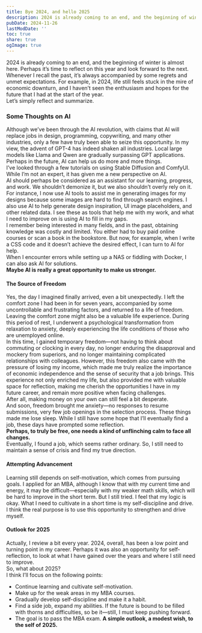 ```yaml
---
title: Bye 2024, and hello 2025
description: 2024 is already coming to an end, and the beginning of winter is almost here. Perhaps it’s time to reflect on this year and look forward to the next.  
pubDate: 2024-11-26
lastModDate: ''
toc: true
share: true
ogImage: true
---
```


2024 is already coming to an end, and the beginning of winter is almost here. Perhaps it’s time to reflect on this year and look forward to the next.  
Whenever I recall the past, it’s always accompanied by some regrets and unmet expectations. For example, in 2024, life still feels stuck in the mire of economic downturn, and I haven’t seen the enthusiasm and hopes for the future that I had at the start of the year.  
Let’s simply reflect and summarize.
### Some Thoughts on AI
Although we’ve been through the AI revolution, with claims that AI will replace jobs in design, programming, copywriting, and many other industries, only a few have truly been able to seize this opportunity. In my view, the advent of GPT-4 has indeed shaken all industries. Local large models like Llama and Qwen are gradually surpassing GPT applications. Perhaps in the future, AI can help us do more and more things.  
I’ve looked through a few tutorials on using Stable Diffusion and ComfyUI. While I’m not an expert, it has given me a new perspective on AI.  
AI should perhaps be considered as an assistant for our learning, progress, and work. We shouldn’t demonize it, but we also shouldn’t overly rely on it.  
For instance, I now use AI tools to assist me in generating images for my designs because some images are hard to find through search engines. I also use AI to help generate design inspiration, UI image placeholders, and other related data. I see these as tools that help me with my work, and what I need to improve on is using AI to fill in my gaps.  
I remember being interested in many fields, and in the past, obtaining knowledge was costly and limited. You either had to buy paid online courses or scan a book in the bookstore. But now, for example, when I write a CSS code and it doesn’t achieve the desired effect, I can turn to AI for help.  
When I encounter errors while setting up a NAS or fiddling with Docker, I can also ask AI for solutions.  
**Maybe AI is really a great opportunity to make us stronger.**
#### The Source of Freedom
Yes, the day I imagined finally arrived, even a bit unexpectedly. I left the comfort zone I had been in for seven years, accompanied by some uncontrollable and frustrating factors, and returned to a life of freedom.  
Leaving the comfort zone might also be a valuable life experience. During this period of rest, I underwent a psychological transformation from relaxation to anxiety, deeply experiencing the life conditions of those who are unemployed online.  
In this time, I gained temporary freedom—not having to think about commuting or clocking in every day, no longer enduring the disapproval and mockery from superiors, and no longer maintaining complicated relationships with colleagues. However, this freedom also came with the pressure of losing my income, which made me truly realize the importance of economic independence and the sense of security that a job brings. This experience not only enriched my life, but also provided me with valuable space for reflection, making me cherish the opportunities I have in my future career, and remain more positive when facing challenges.  
After all, making money on your own can still feel a bit desperate.  
And soon, freedom brought me anxiety—no responses to resume submissions, very few job openings in the selection process. These things made me lose sleep. While I still have some hope that I’ll eventually find a job, these days have prompted some reflection.  
**Perhaps, to truly be free, one needs a kind of unflinching calm to face all changes.**  
Eventually, I found a job, which seems rather ordinary. So, I still need to maintain a sense of crisis and find my true direction.
#### Attempting Advancement
Learning still depends on self-motivation, which comes from pursuing goals. I applied for an MBA, although I know that with my current time and energy, it may be difficult—especially with my weaker math skills, which will be hard to improve in the short term. But I still tried. I feel that my logic is okay. What I need to cultivate in a short time is my self-discipline and drive. I think the real purpose is to use this opportunity to strengthen and drive myself.

#### Outlook for 2025
Actually, I review a bit every year. 2024, overall, has been a low point and turning point in my career. Perhaps it was also an opportunity for self-reflection, to look at what I have gained over the years and where I still need to improve.  
So, what about 2025?  
I think I’ll focus on the following points:
- Continue learning and cultivate self-motivation.
- Make up for the weak areas in my MBA courses.
- Gradually develop self-discipline and make it a habit.
- Find a side job, expand my abilities. If the future is bound to be filled with thorns and difficulties, so be it—still, I must keep pushing forward.
- The goal is to pass the MBA exam.
**A simple outlook, a modest wish, to the self of 2025.**
